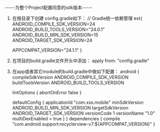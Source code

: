 -----为整个Project配置同意的sdk版本-----
1. 在根目录下创建 config.gradle如下：
// Gradle统一依赖管理
ext{
    ANDROID_COMPILE_SDK_VERSION=24
    ANDROID_BUILD_TOOLS_VERSION="24.0.1"
    ANDROID_BUILD_MIN_SDK_VERSION=15
    ANDROID_TARGET_SDK_VERSION=24

    APPCOMPAT_VERSION="24.1.1"
}
2. 在项目的build.gradle文件开头中添加：
apply from: "config.gradle"
3. 在app或者其它module的build.gradle中做如下配置：
android {
    compileSdkVersion ANDROID_COMPILE_SDK_VERSION
    buildToolsVersion ANDROID_BUILD_TOOLS_VERSION

    lintOptions {
        abortOnError false
    }

    defaultConfig {
        applicationId "com.xss.mobile"
        minSdkVersion ANDROID_BUILD_MIN_SDK_VERSION
        targetSdkVersion ANDROID_TARGET_SDK_VERSION
        versionCode 1
        versionName "1.0"
        multiDexEnabled = true
    }
}
dependencies {
    compile "com.android.support:recyclerview-v7:${APPCOMPAT_VERSION}"
}


